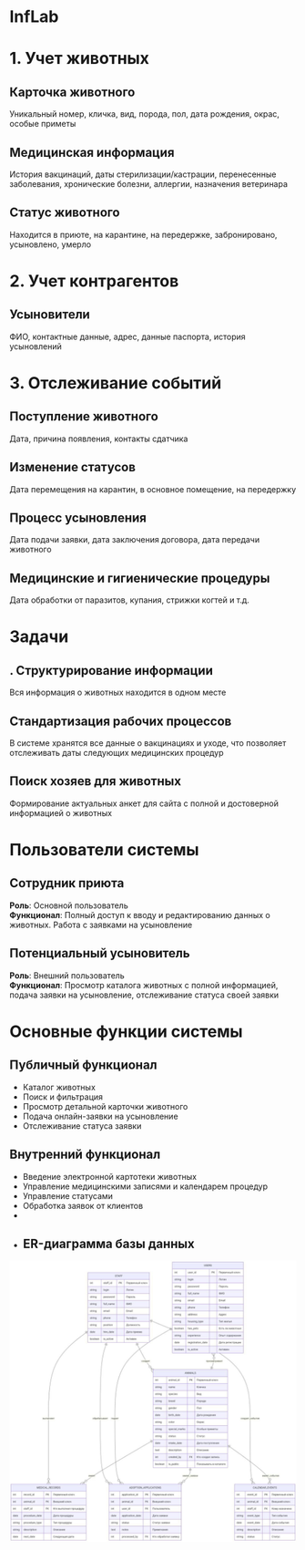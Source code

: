 # InfLab

# 1. Учет животных

## Карточка животного
Уникальный номер, кличка, вид, порода, пол, дата рождения, окрас, особые приметы

##  Медицинская информация
История вакцинаций, даты стерилизации/кастрации, перенесенные заболевания, хронические болезни, аллергии, назначения ветеринара

##  Статус животного
Находится в приюте, на карантине, на передержке, забронировано, усыновлено, умерло

# 2. Учет контрагентов

##  Усыновители
ФИО, контактные данные, адрес, данные паспорта, история усыновлений

#  3. Отслеживание событий

##  Поступление животного
Дата, причина появления, контакты сдатчика

##  Изменение статусов
Дата перемещения на карантин, в основное помещение, на передержку

##  Процесс усыновления
Дата подачи заявки, дата заключения договора, дата передачи животного

## Медицинские и гигиенические процедуры
Дата обработки от паразитов, купания, стрижки когтей и т.д.

#  Задачи

## . Структурирование информации
Вся информация о животных находится в одном месте

##  Стандартизация рабочих процессов
В системе хранятся все данные о вакцинациях и уходе, что позволяет отслеживать даты следующих медицинских процедур

##  Поиск хозяев для животных
Формирование актуальных анкет для сайта с полной и достоверной информацией о животных

#  Пользователи системы

##  Сотрудник приюта
**Роль**: Основной пользователь  
**Функционал**: Полный доступ к вводу и редактированию данных о животных. Работа с заявками на усыновление

##  Потенциальный усыновитель
**Роль**: Внешний пользователь  
**Функционал**: Просмотр каталога животных с полной информацией, подача заявки на усыновление, отслеживание статуса своей заявки

#  Основные функции системы

##  Публичный функционал
-  Каталог животных
-  Поиск и фильтрация
-  Просмотр детальной карточки животного
-  Подача онлайн-заявки на усыновление
-  Отслеживание статуса заявки

##  Внутренний функционал
-  Введение электронной картотеки животных
-  Управление медицинскими записями и календарем процедур
-  Управление статусами
-  Обработка заявок от клиентов
-  
-  ## ER-диаграмма базы данных

![ER-диаграмма системы учета животных](docs/Img/photo_5197229162434265300_y.jpg)
